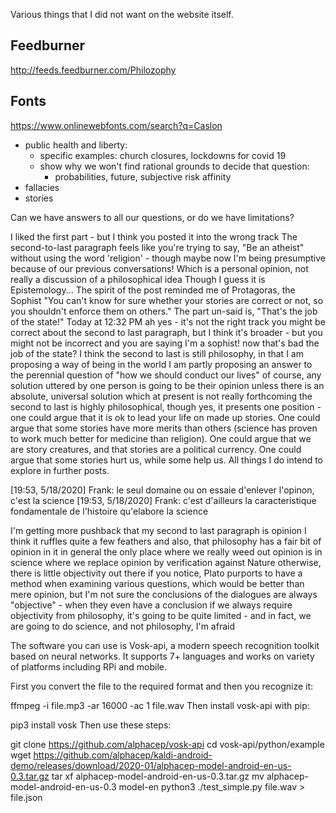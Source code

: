 Various things that I did not want on the website itself.

## Feedburner
http://feeds.feedburner.com/Philozophy

## Fonts
https://www.onlinewebfonts.com/search?q=Caslon

- public health and liberty:
  - specific examples: church closures, lockdowns for covid 19
  - show why we won't find rational grounds to decide that question:
    - probabilities, future, subjective risk affinity
- fallacies
- stories

Can we have answers to all our questions, or do we have limitations?

I liked the first part - but I think you posted it into the wrong track
The second-to-last paragraph feels like you're trying to say, "Be an atheist" without using the word 'religion' - though maybe now I'm being presumptive because of our previous conversations!
Which is a personal opinion, not really a discussion of a philosophical idea
Though I guess it is Epistemology...
The spirit of the post reminded me of Protagoras, the Sophist
"You can't know for sure whether your stories are correct or not, so you shouldn't enforce them on others."
The part un-said is, "That's the job of the state!"
Today at 12:32 PM
ah yes - it's not the right track
you might be correct about the second to last paragraph, but I think it's broader - but you might not be incorrect
and you are saying I'm a sophist! now that's bad
the job of the state?
I think the second to last is still philosophy, in that I am proposing a way of being in the world
I am partly proposing an answer to the perennial question of "how we should conduct our lives"
of course, any solution uttered by one person is going to be their opinion
unless there is an absolute, universal solution
which at present is not really forthcoming
the second to last is highly philosophical, though yes, it presents one position - one could argue that it is ok to lead your life on made up stories. One could argue that some stories have more merits than others (science has proven to work much better for medicine than religion). One could argue that we are story creatures, and that stories are a political currency. One could argue that some stories hurt us, while some help us. All things I do intend to explore in further posts.

[19:53, 5/18/2020] Frank: le seul domaine ou on essaie d'enlever l'opinon, c'est la science
[19:53, 5/18/2020] Frank: c'est d'ailleurs la caracteristique fondamentale de l'histoire qu'elabore la science

I'm getting more pushback that my second to last paragraph is opinion
I think it ruffles quite a few feathers
and also, that philosophy has a fair bit of opinion in it in general
the only place where we really weed out opinion is in science
where we replace opinion by verification against Nature
otherwise, there is little objectivity out there
if you notice, Plato purports to have a method when examining various questions, which would be better than mere opinion, but I'm not sure the conclusions of the dialogues are always "objective" - when they even have a conclusion
if we always require objectivity from philosophy, it's going to be quite limited - and in fact, we are going to do science, and not philosophy, I'm afraid


The software you can use is Vosk-api, a modern speech recognition toolkit based on neural networks. It supports 7+ languages and works on variety of platforms including RPi and mobile.

First you convert the file to the required format and then you recognize it:

ffmpeg -i file.mp3 -ar 16000 -ac 1 file.wav
Then install vosk-api with pip:

pip3 install vosk
Then use these steps:

git clone https://github.com/alphacep/vosk-api
cd vosk-api/python/example
wget https://github.com/alphacep/kaldi-android-demo/releases/download/2020-01/alphacep-model-android-en-us-0.3.tar.gz
tar xf alphacep-model-android-en-us-0.3.tar.gz 
mv alphacep-model-android-en-us-0.3 model-en
python3 ./test_simple.py file.wav > file.json

